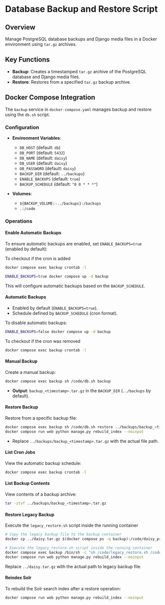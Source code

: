 # Database Backup and Restore Script

## Overview
Manage PostgreSQL database backups and Django media files in a Docker environment using `tar.gz` archives.

## Key Functions
- **Backup**: Creates a timestamped `tar.gz` archive of the PostgreSQL database and Django media files.
- **Restore**: Restores from a specified `tar.gz` backup archive.

## Docker Compose Integration
The `backup` service in `docker-compose.yaml` manages backup and restore using the `db.sh` script.

### Configuration

- **Environment Variables**:
  - `DB_HOST` (default: `db`)
  - `DB_PORT` (default: `5432`)
  - `DB_NAME` (default: `daisy`)
  - `DB_USER` (default: `daisy`)
  - `DB_PASSWORD` (default: `daisy`)
  - `BACKUP_DIR` (default: `../backups`)
  - `ENABLE_BACKUPS` (default: `true`)
  - `BACKUP_SCHEDULE` (default: `"0 0 * * *"`)

- **Volumes**:
  - `${BACKUP_VOLUME:-../backups}:/backups`
  - `.:/code`

### Operations

#### Enable Automatic Backups
To ensure automatic backups are enabled, set `ENABLE_BACKUPS=true` (enabled by default):

To checkout if the cron is added 

```bash
docker compose exec backup crontab -l
```

```bash
ENABLE_BACKUPS=true docker compose up -d backup
```
This will configure automatic backups based on the `BACKUP_SCHEDULE`.

#### Automatic Backups
- Enabled by default (`ENABLE_BACKUPS=true`).
- Schedule defined by `BACKUP_SCHEDULE` (cron format).

To disable automatic backups:
```bash
ENABLE_BACKUPS=false docker compose up -d backup
```

To checkout if the cron was removed 

```bash
docker compose exec backup crontab -l
```


#### Manual Backup
Create a manual backup:
```bash
docker compose exec backup sh /code/db.sh backup
```
- **Output**: `backup_<timestamp>.tar.gz` in the `BACKUP_DIR` (`../backups` by default).

#### Restore Backup
Restore from a specific backup file:
```bash
docker compose exec backup sh /code/db.sh restore ../backups/backup_<timestamp>.tar.gz
docker compose run web python manage.py rebuild_index --noinput
```
- Replace `../backups/backup_<timestamp>.tar.gz` with the actual file path.


#### List Cron Jobs
View the automatic backup schedule:
```bash
docker compose exec backup crontab -l
```

#### List Backup Contents
View contents of a backup archive:
```bash
tar -ztvf ../backups/backup_<timestamp>.tar.gz
```


#### Restore Legacy Backup
Execute the `legacy_restore.sh` script inside the running container

```bash
# Copy the legacy backup file to the backup container
docker cp ../daisy.tar.gz $(docker compose ps -q backup):/code/daisy_prod.tar.gz

# Execute the legacy_restore.sh script inside the running container
docker compose exec backup /bin/sh -c "sh /code/legacy_restore.sh /code/daisy_prod.tar.gz && rm /code/daisy_prod.tar.gz"
docker compose run web python manage.py rebuild_index --noinput
```
Replace `../daisy.tar.gz` with the actual path to legacy backup file.


#### Reindex Solr

To rebuild the Solr search index after a restore operation:

```bash
docker compose run web python manage.py rebuild_index --noinput
```